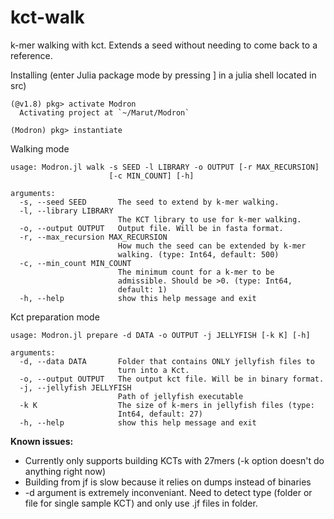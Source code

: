 # kct-walk
k-mer walking with kct. Extends a seed without needing to come back to a reference.

Installing (enter Julia package mode by pressing ] in a julia shell located in src)
```
(@v1.8) pkg> activate Modron
  Activating project at `~/Marut/Modron`

(Modron) pkg> instantiate
```

Walking mode
```
usage: Modron.jl walk -s SEED -l LIBRARY -o OUTPUT [-r MAX_RECURSION]
                      [-c MIN_COUNT] [-h]

arguments:
  -s, --seed SEED       The seed to extend by k-mer walking.
  -l, --library LIBRARY
                        The KCT library to use for k-mer walking.
  -o, --output OUTPUT   Output file. Will be in fasta format.
  -r, --max_recursion MAX_RECURSION
                        How much the seed can be extended by k-mer
                        walking. (type: Int64, default: 500)
  -c, --min_count MIN_COUNT
                        The minimum count for a k-mer to be
                        admissible. Should be >0. (type: Int64,
                        default: 1)
  -h, --help            show this help message and exit
```

Kct preparation mode
```
usage: Modron.jl prepare -d DATA -o OUTPUT -j JELLYFISH [-k K] [-h]

arguments:
  -d, --data DATA       Folder that contains ONLY jellyfish files to
                        turn into a Kct.
  -o, --output OUTPUT   The output kct file. Will be in binary format.
  -j, --jellyfish JELLYFISH
                        Path of jellyfish executable
  -k K                  The size of k-mers in jellyfish files (type:
                        Int64, default: 27)
  -h, --help            show this help message and exit
```

**Known issues:**
- Currently only supports building KCTs with 27mers (-k option doesn't do anything right now)
- Building from jf is slow because it relies on dumps instead of binaries
- -d argument is extremely inconveniant. Need to detect type (folder or file for single sample KCT) and only use .jf files in folder.
